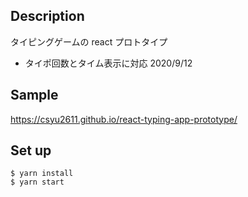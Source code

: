 ## Description

タイピングゲームの react プロトタイプ

- タイポ回数とタイム表示に対応 2020/9/12

## Sample

https://csyu2611.github.io/react-typing-app-prototype/

## Set up

```
$ yarn install
$ yarn start
```
